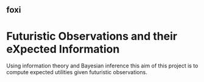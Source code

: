 ## foxi
# Futuristic Observations and their eXpected Information
Using information theory and Bayesian inference this aim of this project is to compute expected utilities given futuristic observations.

